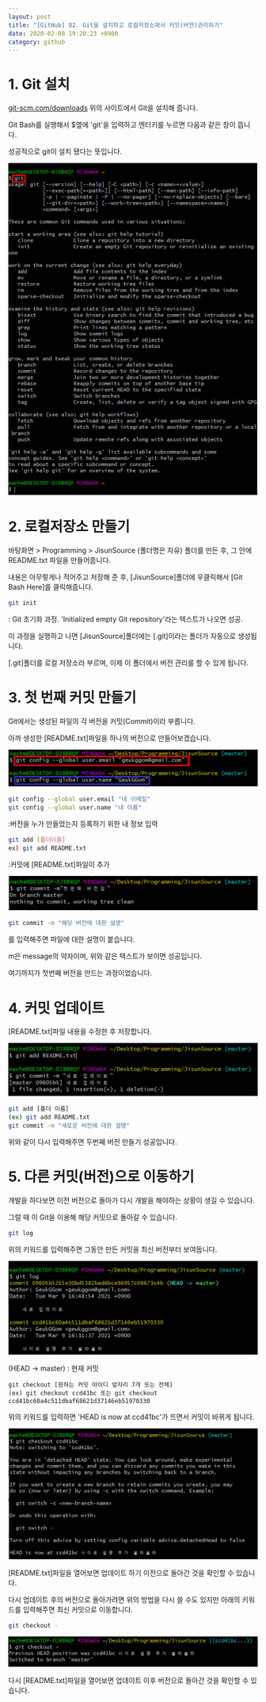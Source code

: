 ```yaml
---
layout: post
title: "[GitHub] 02. Git을 설치하고 로컬저장소에서 커밋(버전)관리하기"
date: 2020-02-08 19:20:23 +0900
category: github
---
```

# 1. Git 설치

[git-scm.com/downloads][git-scm.com/downloads]
위의 사이트에서 Git을 설치해 줍니다.

Git Bash를 실행해서 $옆에 'git'을 입력하고 엔터키를 누르면 다음과 같은 창이 뜹니다.

성공적으로 git이 설치 됐다는 뜻입니다.

![alt text](/public/img/github_1.png)

# 2. 로컬저장소 만들기

바탕화면 > Programming > JisunSource (폴더명은 자유)
폴더를 만든 후, 그 안에 README.txt 파일을 만들어줍니다. 

내용은 아무렇게나 적어주고 저장해 준 후, [JisunSource]폴더에 우클릭해서 [Git Bash Here]를 클릭해줍니다.

```bash
git init
```
: Git 초기화 과정. 'Initialized empty Git repository'라는 텍스트가 나오면 성공.

이 과정을 실행하고 나면 [JisunSource]폴더에는 [.git]이라는 폴더가 자동으로 생성됩니다.

[.git]폴더를 로컬 저장소라 부르며, 이제 이 폴더에서 버전 관리를 할 수 있게 됩니다.

# 3. 첫 번째 커밋 만들기

Git에서는 생성된 파일의 각 버전을 커밋(Commit)이라 부릅니다.

아까 생성한 [README.txt]파일을 하나의 버전으로 만들어보겠습니다.

![alt text](/public/img/github_2.png)

```bash
git config --global user.email "내 이메일"
git config --global user.name "내 이름"
```
:버전을 누가 만들었는지 등록하기 위한 내 정보 입력

```bash
git add [폴더이름]
ex) git add README.txt
```
:커밋에 [README.txt]파일이 추가

![alt text](/public/img/github_3.png)

```bash
git commit -m "해당 버전에 대한 설명"
```
를 입력해주면 파일에 대한 설명이 붙습니다.

m은 message의 약자이며, 위와 같은 텍스트가 보이면 성공입니다.

여기까지가 첫번째 버전을 만드는 과정이었습니다.

# 4. 커밋 업데이트

[README.txt]파일 내용을 수정한 후 저장합니다.

![alt text](/public/img/github_4.png)

```bash
git add [폴더 이름]
(ex) git add README.txt
git commit -m "새로운 버전에 대한 설명"
```
위와 같이 다시 입력해주면 두번째 버전 만들기 성공입니다.

# 5. 다른 커밋(버전)으로 이동하기

개발을 하다보면 이전 버전으로 돌아가 다시 개발을 해야하는 상황이 생길 수 있습니다.

그럴 때 이 Git을 이용해 해당 커밋으로 돌아갈 수 있습니다.

```bash
git log
```
위의 키워드를 입력해주면 그동안 만든 커밋을 최신 버전부터 보여둡니다.

![alt text](/public/img/github_5.png)

(HEAD -> master) : 현재 커밋

```
git checkout [원하는 커밋 아이디 앞자리 7개 또는 전체]
(ex) git checkout ccd41bc 또는 git checkout
ccd41bc60a4c511dbaf68621d37146eb51970330
```
위의 키워드를 입력하면 'HEAD is now at ccd41bc'가 뜨면서 커밋이 바뀌게 됩니다.

![alt text](/public/img/github_6.png)

[README.txt]파일을 열어보면 업데이트 하기 이전으로 돌아간 것을 확인할 수 있습니다.

다시 업데이트 후의 버전으로 돌아가려면 위의 방법을 다시 쓸 수도 있지만 아래의 키워드를 입력해주면 최신 커밋으로 이동합니다.

```bash
git checkout -
```

![alt text](/public/img/github_7.png)

다시 [README.txt]파일을 열어보면 업데이트 이후 버전으로 돌아간 것을 확인할 수 있습니다.



[git-scm.com/downloads]: https://git-scm.com/downloads
